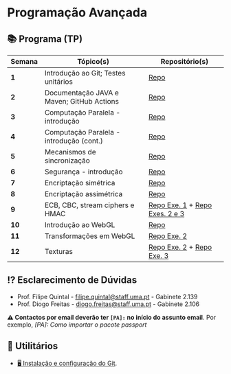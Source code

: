# Programação Avançada

## 📚 Programa (TP)

| Semana | Tópico(s)                                 | Repositório(s)                                                                                                                                                      |
| ------ | ----------------------------------------- | ------------------------------------------------------------------------------------------------------------------------------------------------------------------- |
| **1**  | Introdução ao Git; Testes unitários       | [Repo](https://github.com/Programacao-Avancada-2223/flight-management)                                                                                              |
| **2**  | Documentação JAVA e Maven; GitHub Actions | [Repo](https://github.com/Programacao-Avancada-2223/banking-account)                                                                                                |
| **3**  | Computação Paralela - introdução          | [Repo](https://github.com/Programacao-Avancada-2223/html-stripper)                                                                                                  |
| **4**  | Computação Paralela - introdução (cont.)  | [Repo](https://github.com/Programacao-Avancada-2223/image-filter)                                                                                                   |
| **5**  | Mecanismos de sincronização               | [Repo](https://github.com/Programacao-Avancada-2223/web-server)                                                                                                     |
| **6**  | Segurança - introdução                    | [Repo](https://github.com/Programacao-Avancada-2223/ascii-encryption)                                                                                               |
| **7**  | Encriptação simétrica                     | [Repo](https://github.com/Programacao-Avancada-2223/symmetric-encryption)                                                                                           |
| **8**  | Encriptação assimétrica                   | [Repo](https://github.com/Programacao-Avancada-2223/asymmetric-encryption)                                                                                          |
| **9**  | ECB, CBC, stream ciphers e HMAC           | [Repo Exe. 1](https://github.com/Programacao-Avancada-2223/aes-ecb-cbc) + [Repo Exes. 2 e 3](https://github.com/Programacao-Avancada-2223/stream-ciphers-HMAC)      |
| **10** | Introdução ao WebGL                       | [Repo](https://github.com/Programacao-Avancada-2223/introduction-webgl)                                                                                             |
| **11** | Transformações em WebGL                   | [Repo Exe. 2](https://github.com/Programacao-Avancada-2223/rotating-cube)                                                                                           |
| **12** | Texturas                                  | [Repo Exe. 2](https://github.com/Programacao-Avancada-2223/textured-rotating-cube) + [Repo Exe. 3](https://github.com/Programacao-Avancada-2223/cube-color-picking) |

## ⁉️ Esclarecimento de Dúvidas

- Prof. Filipe Quintal - filipe.quintal@staff.uma.pt - Gabinete 2.139
- Prof. Diogo Freitas - diogo.freitas@staff.uma.pt - Gabinete 2.106

**⚠️ Contactos por email deverão ter `[PA]:` no início do assunto email**. Por exemplo, _[PA]: Como importar o pacote
passport_

## 🧰 Utilitários

<!--- - [⌨️ Convite para o Discord da disciplina](https://discord.gg/4dZKET89EG). -->
<!--- - [✏️ Inscrição no GitHub da disciplina](https://moodle.cee.uma.pt/2223/mod/feedback/view.php?id=41862). -->
- [🖥️ Instalação e configuração do Git](https://moodle.cee.uma.pt/2223/mod/resource/view.php?id=39473).  
